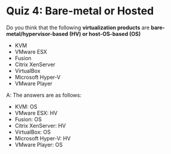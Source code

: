 # Quiz 4: Bare-metal or Hosted

Do you think that the following **virtualization products** are **bare-metal/hypervisor-based (HV) or host-OS-based (OS)**

- KVM
- VMware ESX
- Fusion
- Citrix XenServer
- VirtualBox
- Microsoft Hyper-V
- VMware Player

A: The answers are as follows:

- KVM: OS
- VMware ESX: HV
- Fusion: OS
- Citrix XenServer: HV
- VirtualBox: OS
- Microsoft Hyper-V: HV
- VMware Player: OS
